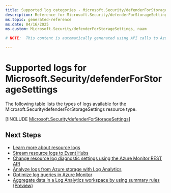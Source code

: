 ```yaml
---
title: Supported log categories - Microsoft.Security/defenderForStorageSettings
description: Reference for Microsoft.Security/defenderForStorageSettings in Azure Monitor Logs.
ms.topic: generated-reference
ms.date: 04/16/2025
ms.custom: Microsoft.Security/defenderForStorageSettings, naam

# NOTE:  This content is automatically generated using API calls to Azure. Any edits made on these files will be overwritten in the next run of the script. 

---
```





# Supported logs for Microsoft.Security/defenderForStorageSettings  
The following table lists the types of logs available for the Microsoft.Security/defenderForStorageSettings resource type.
  

  
[!INCLUDE [Microsoft.Security/defenderForStorageSettings](~/reusable-content/ce-skilling/azure/includes/azure-monitor/reference/logs/microsoft-security-defenderforstoragesettings-logs-include.md)]  
  

## Next Steps

* [Learn more about resource logs](/azure/azure-monitor/essentials/platform-logs-overview)
* [Stream resource logs to Event Hubs](/azure/azure-monitor/essentials/resource-logs#send-to-azure-event-hubs)
* [Change resource log diagnostic settings using the Azure Monitor REST API](/rest/api/monitor/diagnosticsettings)
* [Analyze logs from Azure storage with Log Analytics](/azure/azure-monitor/essentials/resource-logs#send-to-log-analytics-workspace)
* [Optimize log queries in Azure Monitor](/azure/azure-monitor/logs/query-optimization)
* [Aggregate data in a Log Analytics workspace by using summary rules (Preview)](/azure/azure-monitor/logs/summary-rules)